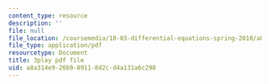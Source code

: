 ```yaml
---
content_type: resource
description: ''
file: null
file_location: /coursemedia/18-03-differential-equations-spring-2010/a8a314e926b989118d2cd4a131a6c298_XDhJ8lVGbl8.pdf
file_type: application/pdf
resourcetype: Document
title: 3play pdf file
uid: a8a314e9-26b9-8911-8d2c-d4a131a6c298
---
```

